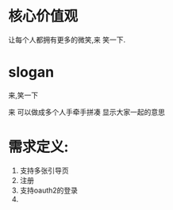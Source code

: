 
# 核心价值观

让每个人都拥有更多的微笑,来 笑一下.

# slogan

来,笑一下 

来 可以做成多个人手牵手拼凑 显示大家一起的意思 


# 需求定义:

  1. 支持多张引导页
  2. 注册
  3. 支持oauth2的登录
  4. 